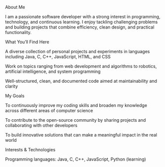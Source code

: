 About Me

I am a passionate software developer with a strong interest in programming, technology, and continuous learning. I enjoy tackling challenging problems and building projects that combine efficiency, clean design, and practical functionality.

What You’ll Find Here

A diverse collection of personal projects and experiments in languages including Java, C, C++, JavaScript, HTML, and CSS

Work on topics ranging from web development and algorithms to robotics, artificial intelligence, and system programming

Well-structured, clean, and documented code aimed at maintainability and clarity

My Goals

To continuously improve my coding skills and broaden my knowledge across different areas of computer science

To contribute to the open-source community by sharing projects and collaborating with other developers

To build innovative solutions that can make a meaningful impact in the real world

Interests & Technologies

Programming languages: Java, C, C++, JavaScript, Python (learning)
